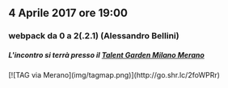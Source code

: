 ## 4 Aprile  2017 ore 19:00
### webpack da 0 a 2(.2.1) (Alessandro Bellini)

##### L'incontro si terrà presso il [Talent Garden Milano Merano](http://milano-merano.talentgarden.org)
<div class="frame">
  [![TAG via Merano](img/tagmap.png)](http://go.shr.lc/2foWPRr)
</div>
